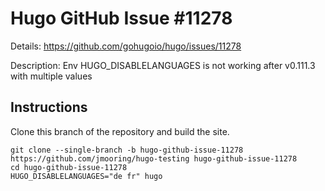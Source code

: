# Hugo GitHub Issue #11278

Details: <https://github.com/gohugoio/hugo/issues/11278>

Description: Env HUGO_DISABLELANGUAGES is not working after v0.111.3 with multiple values

## Instructions

Clone this branch of the repository and build the site.

```text
git clone --single-branch -b hugo-github-issue-11278 https://github.com/jmooring/hugo-testing hugo-github-issue-11278
cd hugo-github-issue-11278
HUGO_DISABLELANGUAGES="de fr" hugo
```
